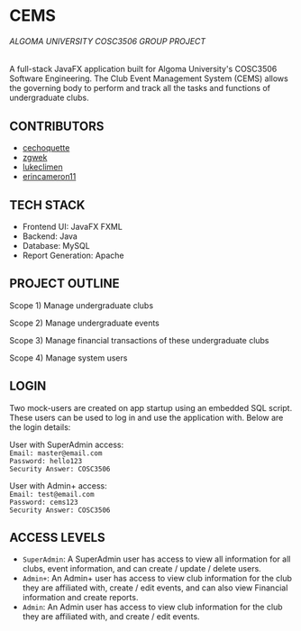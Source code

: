 
# CEMS

###### *ALGOMA UNIVERSITY COSC3506 GROUP PROJECT*


A full-stack JavaFX application built for Algoma University's COSC3506 Software Engineering. The Club Event Management System (CEMS) allows the governing body to perform and track all the tasks and functions of undergraduate clubs.


## CONTRIBUTORS

* [cechoquette](https://github.com/cechoquette)
* [zgwek](https://github.com/zgwek)
* [lukeclimen](https://github.com/lukeclimen)
* [erincameron11](https://github.com/erincameron11)


## TECH STACK

* Frontend UI: JavaFX FXML
* Backend: Java
* Database: MySQL
* Report Generation: Apache


## PROJECT OUTLINE

Scope 1) Manage undergraduate clubs

Scope 2) Manage undergraduate events

Scope 3) Manage financial transactions of these undergraduate clubs

Scope 4) Manage system users


## LOGIN

Two mock-users are created on app startup using an embedded SQL script. These users can be used to log in and use the application with. Below are the login details:

User with SuperAdmin access: <br>
`Email: master@email.com` <br>
`Password: hello123` <br>
`Security Answer: COSC3506`


User with Admin+ access: <br>
`Email: test@email.com` <br>
`Password: cems123` <br>
`Security Answer: COSC3506` <br>

## ACCESS LEVELS

* `SuperAdmin`: A SuperAdmin user has access to view all information for all clubs, event information, and can create / update / delete users.
* `Admin+`: An Admin+ user has access to view club information for the club they are affiliated with, create / edit events, and can also view Financial information and create reports.
* `Admin`: An Admin user has access to view club information for the club they are affiliated with, and create / edit events.


